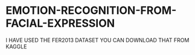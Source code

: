# EMOTION-RECOGNITION-FROM-FACIAL-EXPRESSION
I HAVE USED THE FER2013 DATASET 
YOU CAN DOWNLOAD THAT FROM KAGGLE
